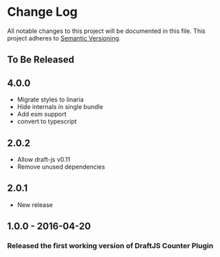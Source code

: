 # Change Log

All notable changes to this project will be documented in this file.
This project adheres to [Semantic Versioning](http://semver.org/).

## To Be Released

## 4.0.0

- Migrate styles to linaria
- Hide internals in single bundle
- Add esm support
- convert to typescript

## 2.0.2

- Allow draft-js v0.11
- Remove unused dependencies

## 2.0.1

- New release

## 1.0.0 - 2016-04-20

### Released the first working version of DraftJS Counter Plugin
